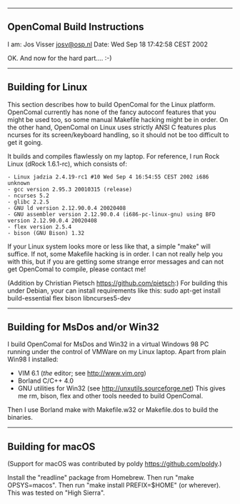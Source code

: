 ----------------------------
OpenComal Build Instructions
----------------------------

I am: Jos Visser <josv@osp.nl>
Date: Wed Sep 18 17:42:58 CEST 2002

OK. And now for the hard part.... :-)

------------------
Building for Linux
------------------

This section describes how to build OpenComal for the Linux platform. 
OpenComal currently has none of the fancy autoconf features that you 
might be used too, so some manual Makefile hacking might be in order. 
On the other hand, OpenComal on Linux uses strictly ANSI C features 
plus ncurses for its screen/keyboard handling, so it should not be too 
difficult to get it going.

It builds and compiles flawlessly on my laptop. For reference, I run 
Rock Linux (dRock 1.6.1-rc), which consists of:

	- Linux jadzia 2.4.19-rc1 #10 Wed Sep 4 16:54:55 CEST 2002 i686 unknown
	- gcc version 2.95.3 20010315 (release)
	- ncurses 5.2
	- glibc 2.2.5
	- GNU ld version 2.12.90.0.4 20020408
	- GNU assembler version 2.12.90.0.4 (i686-pc-linux-gnu) using BFD version 2.12.90.0.4 20020408
	- flex version 2.5.4
	- bison (GNU Bison) 1.32

If your Linux system looks more or less like that, a simple "make" will 
suffice. If not, some Makefile hacking is in order. I can not really 
help you with this, but if you are getting some strange error messages
and can not get OpenComal to compile, please contact me!

(Addition by Christian Pietsch <https://github.com/pietsch>:)
For building this under Debian, your can install requirements like this:
sudo apt-get install build-essential flex bison libncurses5-dev

-------------------------------
Building for MsDos and/or Win32
-------------------------------

I build OpenComal for MsDos and Win32 in a virtual Windows 98 PC running
under the control of VMWare on my Linux laptop. Apart from plain Win98 I
installed:

- VIM 6.1 (*the* editor; see http://www.vim.org)
- Borland C/C++ 4.0
- GNU utilities for Win32
  (see http://unxutils.sourceforge.net)
  This gives me rm, bison, flex and other tools needed to build
  OpenComal.

Then I use Borland make with Makefile.w32 or Makefile.dos to build the
binaries.

------------------
Building for macOS
------------------

(Support for macOS was contributed by poldy <https://github.com/poldy>.)

Install the "readline" package from Homebrew.
Then run "make OPSYS=macos".
Then run "make install PREFIX=$HOME" (or wherever).
This was tested on "High Sierra".
